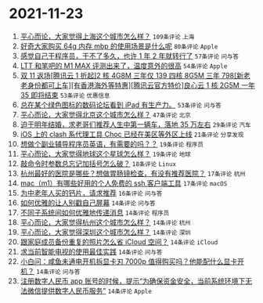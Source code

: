 # 2021-11-23

1. [平心而论，大家觉得上海这个城市怎么样？](https://www.v2ex.com/t/817343) `109条评论` `上海`
1. [好奇大家购买 64g 内存 mbp 的使用场景是什么呢](https://www.v2ex.com/t/817293) `80条评论` `Apple`
1. [感觉自己干程序员，干不了多久，也许 1 年 2 年就转行了](https://www.v2ex.com/t/817285) `57条评论` `问与答`
1. [LTT 和笔吧的 M1 MAX 评测出来了，温度意外的很高](https://www.v2ex.com/t/817295) `54条评论` `Apple`
1. [双 11 返场[腾讯云 1 折起]2 核 4G8M 三年仅 139 四核 8G5M 三年 798[新老老身份都可上车][有香港海外等特惠][腾讯云官方特价]良心云 1 核 2G5M 一年 35 即将结束](https://www.v2ex.com/t/817288) `53条评论` `优惠信息`
1. [总在某个绿色图标的数码论坛看到 iPad 有生产力。](https://www.v2ex.com/t/817358) `53条评论` `问与答`
1. [平心而论，大家觉得北京这个城市怎么样？](https://www.v2ex.com/t/817359) `47条评论` `北京`
1. [迫于明年结婚，求老哥们推荐人生中第一辆车，落地 35 万左右](https://www.v2ex.com/t/817417) `29条评论` `汽车`
1. [iOS 上的 clash 系代理工具 Choc 已经在美区等外区上线](https://www.v2ex.com/t/817296) `21条评论` `分享发现`
1. [想做个副业辅导程序员英语，有需要的吗？？](https://www.v2ex.com/t/817414) `19条评论` `程序员`
1. [平心而论，大家觉得地球这个星球怎么样？](https://www.v2ex.com/t/817381) `19条评论` `地球`
1. [敲命令时参数总忘记加括号怎么破？](https://www.v2ex.com/t/817313) `18条评论` `Linux`
1. [杭州最好的医院是哪些？想做胃肠镜检查，有没有推荐医院？](https://www.v2ex.com/t/817421) `17条评论` `杭州`
1. [mac（m1）有哪些好用的个人免费的 ssh 客户端工具](https://www.v2ex.com/t/817348) `17条评论` `macOS`
1. [为中老年人买的钙片，请求推荐](https://www.v2ex.com/t/817334) `16条评论` `问与答`
1. [如何优雅的让人别戳自己屏幕](https://www.v2ex.com/t/817410) `14条评论` `问与答`
1. [不同子系统间如何优雅地传递消息](https://www.v2ex.com/t/817400) `14条评论` `程序员`
1. [平心而论，大家觉得杭州这个城市怎么样？](https://www.v2ex.com/t/817370) `14条评论` `杭州`
1. [平心而论，大家觉得深圳这个城市怎么样？](https://www.v2ex.com/t/817367) `14条评论` `深圳`
1. [跟家庭成员备份重复的照片怎么省 iCloud 空间？](https://www.v2ex.com/t/817349) `14条评论` `iCloud`
1. [求当前智能电视的使用最佳实践](https://www.v2ex.com/t/817306) `14条评论` `问与答`
1. [小白问：咸鱼未通电开机拆显卡刃 7000p 值得购买吗？他能配什么显卡开机？](https://www.v2ex.com/t/817302) `14条评论` `问与答`
1. [注册数字人民币 app 账号的时候，提示“为确保资金安全，当前系统环境下无法微信提供数字人民币服务”](https://www.v2ex.com/t/817294) `14条评论` `Apple`
